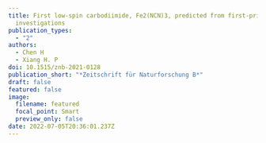 ```yaml
---
title: First low-spin carbodiimide, Fe2(NCN)3, predicted from first-principles
  investigations
publication_types:
  - "2"
authors:
  - Chen H
  - Xiang H. P
doi: 10.1515/znb-2021-0128
publication_short: "*Zeitschrift für Naturforschung B*"
draft: false
featured: false
image:
  filename: featured
  focal_point: Smart
  preview_only: false
date: 2022-07-05T20:36:01.237Z
---
```

